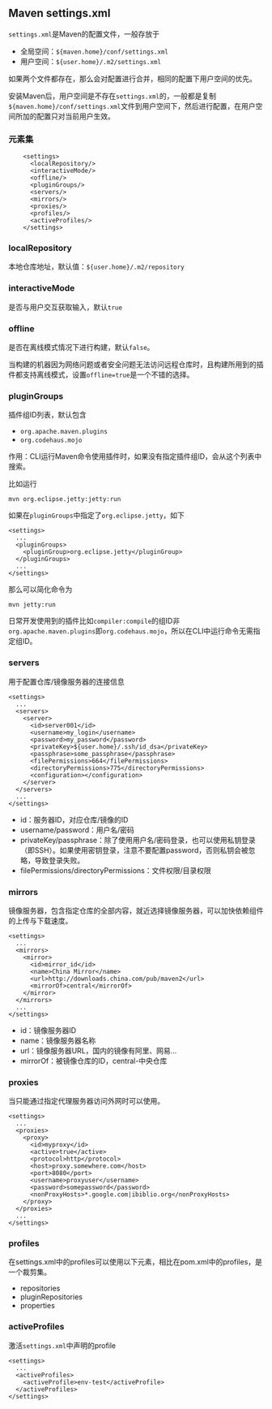 ## Maven settings.xml
`settings.xml`是Maven的配置文件，一般存放于
- 全局空间：`${maven.home}/conf/settings.xml`
- 用户空间：`${user.home}/.m2/settings.xml`

如果两个文件都存在，那么会对配置进行合并，相同的配置下用户空间的优先。

安装Maven后，用户空间是不存在`settings.xml`的，一般都是复制`${maven.home}/conf/settings.xml`文件到用户空间下，然后进行配置，在用户空间所加的配置只对当前用户生效。

### 元素集
```
    <settings>
      <localRepository/>
      <interactiveMode/>
      <offline/>
      <pluginGroups/>
      <servers/>
      <mirrors/>
      <proxies/>
      <profiles/>
      <activeProfiles/>
    </settings>
```

### localRepository
本地仓库地址，默认值：`${user.home}/.m2/repository`

### interactiveMode
是否与用户交互获取输入，默认`true`

### offline
是否在离线模式情况下进行构建，默认`false`。

当构建的机器因为网络问题或者安全问题无法访问远程仓库时，且构建所用到的插件都支持离线模式，设置`offline=true`是一个不错的选择。

### pluginGroups
插件组ID列表，默认包含
- `org.apache.maven.plugins`
- `org.codehaus.mojo`

作用：CLI运行Maven命令使用插件时，如果没有指定插件组ID，会从这个列表中搜索。


比如运行
```
mvn org.eclipse.jetty:jetty:run
```
如果在`pluginGroups`中指定了`org.eclipse.jetty`，如下
```
<settings>
  ...
  <pluginGroups>
    <pluginGroup>org.eclipse.jetty</pluginGroup>
  </pluginGroups>
  ...
</settings>
```
那么可以简化命令为
```
mvn jetty:run
```

日常开发使用到的插件比如`compiler:compile`的组ID非`org.apache.maven.plugins`即`org.codehaus.mojo`，所以在CLI中运行命令无需指定组ID。

### servers
用于配置仓库/镜像服务器的连接信息
```
<settings>
  ...
  <servers>
    <server>
      <id>server001</id>
      <username>my_login</username>
      <password>my_password</password>
      <privateKey>${user.home}/.ssh/id_dsa</privateKey>
      <passphrase>some_passphrase</passphrase>
      <filePermissions>664</filePermissions>
      <directoryPermissions>775</directoryPermissions>
      <configuration></configuration>
    </server>
  </servers>
  ...
</settings>
```
- id：服务器ID，对应仓库/镜像的ID
- username/password：用户名/密码
- privateKey/passphrase：除了使用用户名/密码登录，也可以使用私钥登录（即SSH）。如果使用密钥登录，注意不要配置password，否则私钥会被忽略，导致登录失败。
- filePermissions/directoryPermissions：文件权限/目录权限

### mirrors
镜像服务器，包含指定仓库的全部内容，就近选择镜像服务器，可以加快依赖组件的上传与下载速度。
```
<settings>
  ...
  <mirrors>
    <mirror>
      <id>mirror_id</id>
      <name>China Mirror</name>
      <url>http://downloads.china.com/pub/maven2</url>
      <mirrorOf>central</mirrorOf>
    </mirror>
  </mirrors>
  ...
</settings>
```
- id：镜像服务器ID
- name：镜像服务器名称
- url：镜像服务器URL，国内的镜像有阿里、网易...
- mirrorOf：被镜像仓库的ID，central-中央仓库

### proxies
当只能通过指定代理服务器访问外网时可以使用。
```
<settings>
  ...
  <proxies>
    <proxy>
      <id>myproxy</id>
      <active>true</active>
      <protocol>http</protocol>
      <host>proxy.somewhere.com</host>
      <port>8080</port>
      <username>proxyuser</username>
      <password>somepassword</password>
      <nonProxyHosts>*.google.com|ibiblio.org</nonProxyHosts>
    </proxy>
  </proxies>
  ...
</settings>
```
### profiles
在settings.xml中的profiles可以使用以下元素，相比在pom.xml中的profiles，是一个裁剪集。
- repositories
- pluginRepositories
- properties

### activeProfiles
激活`settings.xml`中声明的profile
```
<settings>
  ...
  <activeProfiles>
    <activeProfile>env-test</activeProfile>
  </activeProfiles>
</settings>
```
